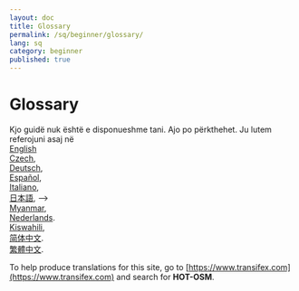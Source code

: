 ```yaml
---
layout: doc
title: Glossary
permalink: /sq/beginner/glossary/
lang: sq
category: beginner
published: true
---
```


Glossary
=============================  

Kjo guidë nuk është e disponueshme tani. Ajo po përkthehet. Ju lutem referojuni asaj në  
[English](/sq/beginner/glossary/)    <!--
[Bahasa Indonesia](/bi/beginner/glossary/),  
[Catalan](/ca/beginner/glossary/)  -->  
[Czech](/cs/beginner/glossary/),   
[Deutsch](/de/beginner/glossary/),  
[Español](/es/beginner/glossary/),  <!--
[فارسی](/fa/beginner/glossary/),  
[Français](/fr/beginner/glossary/),  
[Hrvatski](/hr/beginner/glossary/),  -->  
[Italiano](/it/beginner/introduction/),  
[日本語](/ja/beginner/glossary/),  -->  
[Myanmar](/my/beginner/glossary/),  <!--
[Norsk](/nb/beginner/glossary/), -->  
[Nederlands](/nl/beginner/glossary/).  <!--
[Português](/pt/beginner/glossary/),  
[Русский](/ru/beginner/glossary/),  -->  
[Kiswahili](/sw/beginner/glossary/), <!--
[Shqip](/sq/beginner/glossary/),  
[Українська](/uk/beginner/glossary/), -->  
[简体中文](/zh/beginner/glossary/).  
[繁體中文](/zh-tw/beginner/glossary/).  


To help produce translations for this site, go to [https://www.transifex.com](https://www.transifex.com) and search for **HOT-OSM**.
